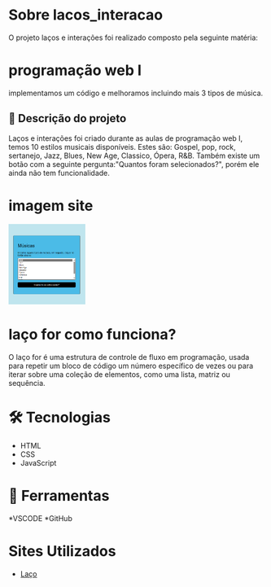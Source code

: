 #  Sobre lacos_interacao
 O projeto laços e interações foi realizado composto pela seguinte matéria:

 # programação web I

implementamos um código e melhoramos incluindo mais 3 tipos de música.

## 📄 Descrição do projeto
Laços e interações foi criado durante as aulas de programação web I, temos 10 estilos musicais disponíveis. Estes são:  Gospel, pop, rock, sertanejo, Jazz, Blues, New Age, Classico, Ópera, R&B. Também existe um botão com a seguinte pergunta:"Quantos foram selecionados?", porém ele ainda não tem funcionalidade.


# imagem site

<img src="site imagem.png" width="30%"> <br>


# laço for como funciona?
O laço for é uma estrutura de controle de fluxo em programação, usada para repetir um bloco de código um número específico de vezes ou para iterar sobre uma coleção de elementos, como uma lista, matriz ou sequência.

# 🛠️ Tecnologias
* HTML
* CSS
* JavaScript

# 🔧 Ferramentas
*VSCODE
*GitHub

# Sites Utilizados
* [Laço](https://www.homehost.com.br/blog/javascript/for-javascript/#:~:text=resolver%20problemas%20espec%C3%ADficos.-,Exemplo:,preciso%20do%20n%C3%BAmero%20de%20itera%C3%A7%C3%B5es.)







